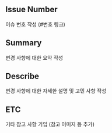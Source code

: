## Issue Number

이슈 번호 작성 (#번호 링크)

## Summary

변경 사항에 대한 요약 작성

## Describe

변경 사항에 대한 자세한 설명 및 고민 사항 작성

## ETC

기타 참고 사항 기입 (참고 이미지 등 추가)
